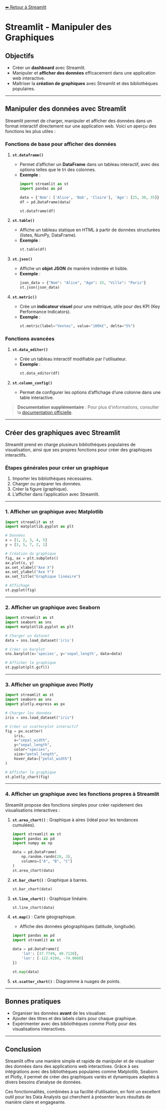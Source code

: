 [⬅ Retour à Streamlit](../README.md)

# **Streamlit - Manipuler des Graphiques**

## **Objectifs**

- Créer un **dashboard** avec Streamlit.
- Manipuler et **afficher des données** efficacement dans une application web interactive.
- Maîtriser la **création de graphiques** avec Streamlit et des bibliothèques populaires.

---

## **Manipuler des données avec Streamlit**

Streamlit permet de charger, manipuler et afficher des données dans un format interactif directement sur une application web. Voici un aperçu des fonctions les plus utiles :

### **Fonctions de base pour afficher des données**
1. **`st.dataframe()`**  
   - Permet d’afficher un **DataFrame** dans un tableau interactif, avec des options telles que le tri des colonnes.  
   - **Exemple** :  
     ```python
     import streamlit as st
     import pandas as pd

     data = {'Nom': ['Alice', 'Bob', 'Claire'], 'Age': [25, 30, 35]}
     df = pd.DataFrame(data)

     st.dataframe(df)
     ```

2. **`st.table()`**  
   - Affiche un tableau statique en HTML à partir de données structurées (listes, NumPy, DataFrame).  
   - **Exemple** :  
     ```python
     st.table(df)
     ```

3. **`st.json()`**  
   - Affiche un **objet JSON** de manière indentée et lisible.  
   - **Exemple** :  
     ```python
     json_data = {"Nom": "Alice", "Age": 25, "Ville": "Paris"}
     st.json(json_data)
     ```

4. **`st.metric()`**  
   - Crée un **indicateur visuel** pour une métrique, utile pour des KPI (Key Performance Indicators).  
   - **Exemple** :  
     ```python
     st.metric(label="Ventes", value="100k€", delta="5%")
     ```

### **Fonctions avancées**
1. **`st.data_editor()`**  
   - Crée un tableau interactif modifiable par l'utilisateur.  
   - **Exemple** :  
     ```python
     st.data_editor(df)
     ```

2. **`st.column_config()`**  
   - Permet de configurer les options d’affichage d’une colonne dans une table interactive.

> **Documentation supplémentaire** : Pour plus d'informations, consulter la [documentation officielle](https://docs.streamlit.io/).

---

## **Créer des graphiques avec Streamlit**

Streamlit prend en charge plusieurs bibliothèques populaires de visualisation, ainsi que ses propres fonctions pour créer des graphiques interactifs.

### **Étapes générales pour créer un graphique**
1. Importer les bibliothèques nécessaires.
2. Charger ou préparer les données.
3. Créer la figure (graphique).
4. L’afficher dans l’application avec Streamlit.

---

### **1. Afficher un graphique avec Matplotlib**
```python
import streamlit as st
import matplotlib.pyplot as plt

# Données
x = [1, 2, 3, 4, 5]
y = [3, 5, 7, 2, 1]

# Création du graphique
fig, ax = plt.subplots()
ax.plot(x, y)
ax.set_xlabel("Axe X")
ax.set_ylabel("Axe Y")
ax.set_title("Graphique linéaire")

# Affichage
st.pyplot(fig)
```

---

### **2. Afficher un graphique avec Seaborn**
```python
import streamlit as st
import seaborn as sns
import matplotlib.pyplot as plt

# Charger un dataset
data = sns.load_dataset('iris')

# Créer un barplot
sns.barplot(x='species', y='sepal_length', data=data)

# Afficher le graphique
st.pyplot(plt.gcf())
```

---

### **3. Afficher un graphique avec Plotly**
```python
import streamlit as st
import seaborn as sns
import plotly.express as px

# Charger les données
iris = sns.load_dataset("iris")

# Créer un scatterplot interactif
fig = px.scatter(
    iris,
    x="sepal_width",
    y="sepal_length",
    color="species",
    size="petal_length",
    hover_data=["petal_width"]
)

# Afficher le graphique
st.plotly_chart(fig)
```

---

### **4. Afficher un graphique avec les fonctions propres à Streamlit**

Streamlit propose des fonctions simples pour créer rapidement des visualisations interactives :

1. **`st.area_chart()`** : Graphique à aires (idéal pour les tendances cumulées).  
   ```python
   import streamlit as st
   import pandas as pd
   import numpy as np

   data = pd.DataFrame(
       np.random.randn(20, 3),
       columns=["A", "B", "C"]
   )
   st.area_chart(data)
   ```

2. **`st.bar_chart()`** : Graphique à barres.  
   ```python
   st.bar_chart(data)
   ```

3. **`st.line_chart()`** : Graphique linéaire.  
   ```python
   st.line_chart(data)
   ```

4. **`st.map()`** : Carte géographique.  
   - Affiche des données géographiques (latitude, longitude).  
   ```python
   import pandas as pd
   import streamlit as st

   data = pd.DataFrame({
       'lat': [37.7749, 40.7128],
       'lon': [-122.4194, -74.0060]
   })

   st.map(data)
   ```

5. **`st.scatter_chart()`** : Diagramme à nuages de points.

---

## **Bonnes pratiques**
- Organiser les données **avant** de les visualiser.
- Ajouter des titres et des labels clairs pour chaque graphique.
- Expérimenter avec des bibliothèques comme Plotly pour des visualisations interactives.

---

## **Conclusion**
Streamlit offre une manière simple et rapide de manipuler et de visualiser des données dans des applications web interactives. 
Grâce à ses intégrations avec des bibliothèques populaires comme Matplotlib, Seaborn et Plotly, il permet de créer des graphiques variés et dynamiques adaptés à divers besoins d’analyse de données. 

Ces fonctionnalités, combinées à sa facilité d’utilisation, en font un excellent outil pour les Data Analysts qui cherchent à présenter leurs résultats de manière claire et engageante.